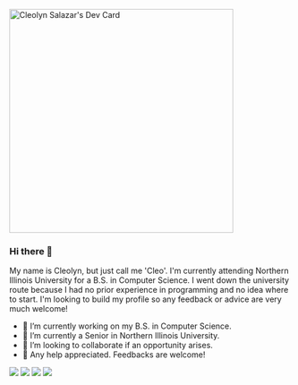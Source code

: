<a href="https://app.daily.dev/cleopotato"><img src="https://api.daily.dev/devcards/d529f3962e304a428a718ebb07a7c6c5.png?r=d1b" width="400" alt="Cleolyn Salazar's Dev Card"/></a>

### Hi there 👋
My name is Cleolyn, but just call me 'Cleo'.
I'm currently attending Northern Illinois University for a B.S. in Computer Science.
I went down the university route because I had no prior experience in programming and
no idea where to start. I'm looking to build my profile so any feedback or advice
are very much welcome!

- 🔭 I’m currently working on my B.S. in Computer Science.
- 🌱 I’m currently a Senior in Northern Illinois University.
- 👯 I’m looking to collaborate if an opportunity arises.
- 🤔 Any help appreciated. Feedbacks are welcome!
<p>
  <img src="https://img.shields.io/badge/C%2B%2B-00599C?style=for-the-badge&logo=c%2B%2B&logoColor=white" />
  <img src="https://img.shields.io/badge/Java-ED8B00?style=for-the-badge&logo=java&logoColor=white" />
  <img src="https://img.shields.io/badge/Xcode-007ACC?style=flat-square&logo=Xcode&logoColor=white" />
  <img src="https://img.shields.io/badge/VSCode-6600CC?style=flat-square&logo=Xcode&logoColor=white" />
</p>
